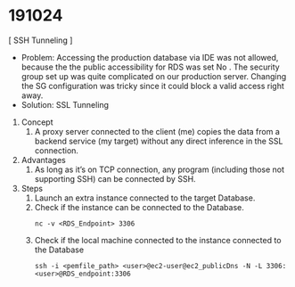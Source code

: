 # 191024
[ SSH Tunneling ]

* Problem: Accessing the production database via IDE was not allowed, because the the public accessibility for RDS was set No . The security group set up was quite complicated on our production server. Changing the SG configuration was tricky since it could block a valid access right away.
* Solution: SSL Tunneling

1. Concept
    1. A proxy server connected to the client (me) copies the data from a backend service (my target) without any direct inference in the SSL connection.
2. Advantages
    1. As long as it’s on TCP connection, any program (including those not supporting SSH) can be connected by SSH.
3. Steps
    1. Launch an extra instance connected to the target Database.
    2. Check if the instance can be connected to the Database.
        ```
        nc -v <RDS_Endpoint> 3306
        ```
    3. Check if the local machine connected to the instance connected to the Database
        ```
        ssh -i <pemfile_path> <user>@ec2-user@ec2_publicDns -N -L 3306:<user>@RDS_endpoint:3306
        ```
